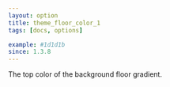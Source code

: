 ```yaml
---
layout: option
title: theme_floor_color_1
tags: [docs, options]

example: #1d1d1b
since: 1.3.8
---
```


The top color of the background floor gradient.
